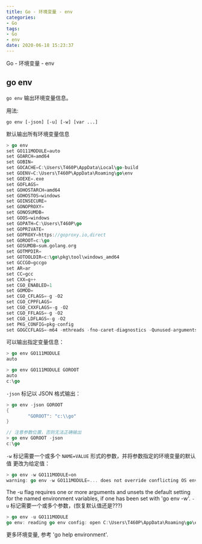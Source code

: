 ```yaml
---
title: Go - 环境变量 - env
categories:
- Go
tags:
- Go
- env
date: 2020-06-18 15:23:37
---
```


Go - 环境变量 - env

<!--more-->

## go env

`go env` 输出环境变量信息。

用法: 
```
go env [-json] [-u] [-w] [var ...]
```

默认输出所有环境变量信息
```go
> go env
set GO111MODULE=auto
set GOARCH=amd64
set GOBIN=
set GOCACHE=C:\Users\T460P\AppData\Local\go-build
set GOENV=C:\Users\T460P\AppData\Roaming\go\env
set GOEXE=.exe
set GOFLAGS=
set GOHOSTARCH=amd64
set GOHOSTOS=windows
set GOINSECURE=
set GONOPROXY=
set GONOSUMDB=
set GOOS=windows
set GOPATH=C:\Users\T460P\go
set GOPRIVATE=
set GOPROXY=https://goproxy.io,direct
set GOROOT=c:\go
set GOSUMDB=sum.golang.org
set GOTMPDIR=
set GOTOOLDIR=c:\go\pkg\tool\windows_amd64
set GCCGO=gccgo
set AR=ar
set CC=gcc
set CXX=g++
set CGO_ENABLED=1
set GOMOD=
set CGO_CFLAGS=-g -O2
set CGO_CPPFLAGS=
set CGO_CXXFLAGS=-g -O2
set CGO_FFLAGS=-g -O2
set CGO_LDFLAGS=-g -O2
set PKG_CONFIG=pkg-config
set GOGCCFLAGS=-m64 -mthreads -fno-caret-diagnostics -Qunused-arguments -fmessage-length=0 -fdebug-prefix-map=Z:\TEMP\go-build322407970=/tmp/go-build -gno-record-gcc-switches
```

可以输出指定变量信息：
```go
> go env GO111MODULE
auto

> go env GO111MODULE GOROOT
auto
c:\go
```

`-json` 标记以 JSON 格式输出：
```go
> go env -json GOROOT
{
        "GOROOT": "c:\\go"
}

// 注意参数位置，否则无法正确输出
> go env GOROOT -json
c:\go
```

`-w` 标记需要一个或多个 `NAME=VALUE` 形式的参数，并将参数指定的环境变量的默认值
更改为给定值：
```go
> go env -w GO111MODULE=on
warning: go env -w GO111MODULE=... does not override conflicting OS environment variable
```

The -u flag requires one or more arguments and unsets the default setting for the named environment variables, if one has been set with 'go env -w'.
`-u` 标记需要一个或多个参数，(恢复默认值还是???)
```go
> go env -u GO111MODULE
go env: reading go env config: open C:\Users\T460P\AppData\Roaming\go\env: The system cannot find the path specified.
```

更多环境变量, 参考 'go help environment'.
